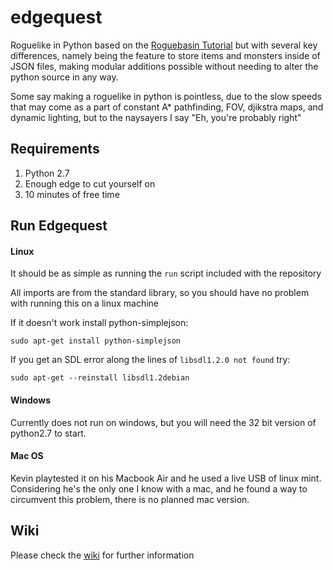 # edgequest
Roguelike in Python based on the [Roguebasin Tutorial](http://www.roguebasin.com/index.php?title=Complete_Roguelike_Tutorial,_using_python%2Blibtcod) but with several key differences, namely being the feature to store items and monsters inside of JSON files, making modular additions possible without needing to alter the python source in any way.

Some say making a roguelike in python is pointless, due to the slow speeds that may come as a part of constant A* pathfinding, FOV, djikstra maps, and dynamic lighting, but to the naysayers I say "Eh, you're probably right"

## Requirements
1. Python 2.7
2. Enough edge to cut yourself on
3. 10 minutes of free time

## Run Edgequest

#### Linux

It should be as simple as running the `run` script included with the repository

All imports are from the standard library, so you should have no problem with running this on a linux machine

If it doesn't work install python-simplejson:

`sudo apt-get install python-simplejson`

If you get an SDL error along the lines of `libsdl1.2.0 not found` try:

`sudo apt-get --reinstall libsdl1.2debian`

#### Windows

Currently does not run on windows, but you will need the 32 bit version of python2.7 to start.

#### Mac OS

Kevin playtested it on his Macbook Air and he used a live USB of linux mint.
Considering he's the only one I know with a mac, and he found a way to circumvent this problem, there is no planned mac version.

## Wiki

Please check the [wiki](https://github.com/TriangularEgg/edgequest/wiki) for further information
